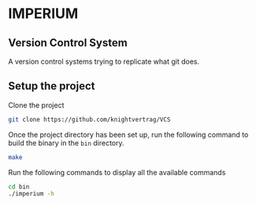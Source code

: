 # IMPERIUM

## Version Control System

A version control systems trying to replicate what git does.

## Setup the project

Clone the project

```bash
git clone https://github.com/knightvertrag/VCS
```


Once the project directory has been set up, run the following command to build the binary in the `bin` directory.

```bash
make
```

Run the following commands to display all the available commands

```bash
cd bin
./imperium -h
```